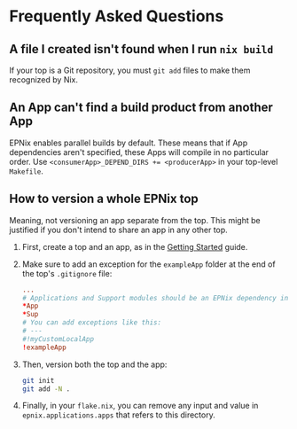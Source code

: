 # Frequently Asked Questions

## A file I created isn't found when I run `nix build`

If your top is a Git repository, you must `git add` files to make them
recognized by Nix.

## An App can't find a build product from another App

EPNix enables parallel builds by default. These means that if App dependencies
aren't specified, these Apps will compile in no particular order. Use
`<consumerApp>_DEPEND_DIRS += <producerApp>` in your top-level `Makefile`.

## How to version a whole EPNix top

Meaning, not versioning an app separate from the top. This might be justified
if you don't intend to share an app in any other top.

1. First, create a top and an app, as in the [Getting
   Started](./getting-started.md) guide.

2. Make sure to add an exception for the `exampleApp` folder at the end of
   the top's `.gitignore` file:
    ```conf
    ...
    # Applications and Support modules should be an EPNix dependency in flake.nix
    *App
    *Sup
    # You can add exceptions like this:
    # ---
    #!myCustomLocalApp
    !exampleApp
    ```

3. Then, version both the top and the app:
    ```bash
    git init
    git add -N .
    ```

4. Finally, in your `flake.nix`, you can remove any input and value in
   `epnix.applications.apps` that refers to this directory.
